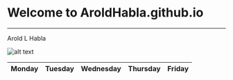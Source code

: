 # Welcome to AroldHabla.github.io
---
Arold L Habla

![alt text](https://static.wikia.nocookie.net/symbolism/images/4/43/Orange.png/revision/latest/scale-to-width-down/400?cb=20140818120046)

| Monday | Tuesday | Wednesday | Thursday | Friday |
|--------|---------|-----------|----------|--------|
